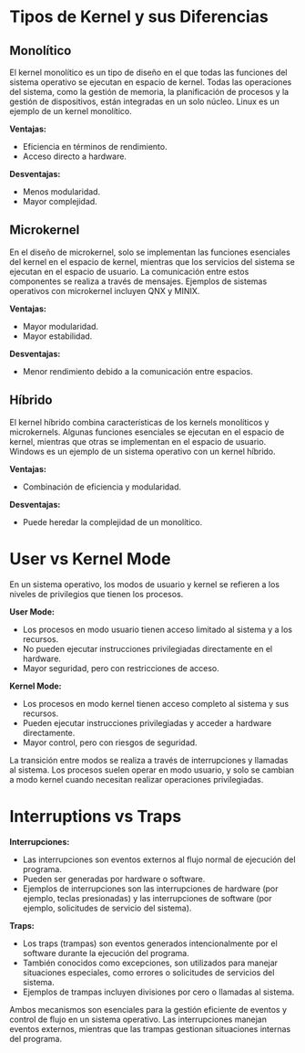 # Tipos de Kernel y sus Diferencias

## Monolítico

El kernel monolítico es un tipo de diseño en el que todas las funciones del sistema operativo se ejecutan en espacio de kernel. Todas las operaciones del sistema, como la gestión de memoria, la planificación de procesos y la gestión de dispositivos, están integradas en un solo núcleo. Linux es un ejemplo de un kernel monolítico.

**Ventajas:**
- Eficiencia en términos de rendimiento.
- Acceso directo a hardware.

**Desventajas:**
- Menos modularidad.
- Mayor complejidad.

## Microkernel

En el diseño de microkernel, solo se implementan las funciones esenciales del kernel en el espacio de kernel, mientras que los servicios del sistema se ejecutan en el espacio de usuario. La comunicación entre estos componentes se realiza a través de mensajes. Ejemplos de sistemas operativos con microkernel incluyen QNX y MINIX.

**Ventajas:**
- Mayor modularidad.
- Mayor estabilidad.

**Desventajas:**
- Menor rendimiento debido a la comunicación entre espacios.

## Híbrido

El kernel híbrido combina características de los kernels monolíticos y microkernels. Algunas funciones esenciales se ejecutan en el espacio de kernel, mientras que otras se implementan en el espacio de usuario. Windows es un ejemplo de un sistema operativo con un kernel híbrido.

**Ventajas:**
- Combinación de eficiencia y modularidad.

**Desventajas:**
- Puede heredar la complejidad de un monolítico.

# User vs Kernel Mode

En un sistema operativo, los modos de usuario y kernel se refieren a los niveles de privilegios que tienen los procesos.

**User Mode:**
- Los procesos en modo usuario tienen acceso limitado al sistema y a los recursos.
- No pueden ejecutar instrucciones privilegiadas directamente en el hardware.
- Mayor seguridad, pero con restricciones de acceso.

**Kernel Mode:**
- Los procesos en modo kernel tienen acceso completo al sistema y sus recursos.
- Pueden ejecutar instrucciones privilegiadas y acceder a hardware directamente.
- Mayor control, pero con riesgos de seguridad.

La transición entre modos se realiza a través de interrupciones y llamadas al sistema. Los procesos suelen operar en modo usuario, y solo se cambian a modo kernel cuando necesitan realizar operaciones privilegiadas.

# Interruptions vs Traps

**Interrupciones:**
- Las interrupciones son eventos externos al flujo normal de ejecución del programa.
- Pueden ser generadas por hardware o software.
- Ejemplos de interrupciones son las interrupciones de hardware (por ejemplo, teclas presionadas) y las interrupciones de software (por ejemplo, solicitudes de servicio del sistema).

**Traps:**
- Los traps (trampas) son eventos generados intencionalmente por el software durante la ejecución del programa.
- También conocidos como excepciones, son utilizados para manejar situaciones especiales, como errores o solicitudes de servicios del sistema.
- Ejemplos de trampas incluyen divisiones por cero o llamadas al sistema.

Ambos mecanismos son esenciales para la gestión eficiente de eventos y control de flujo en un sistema operativo. Las interrupciones manejan eventos externos, mientras que las trampas gestionan situaciones internas del programa.